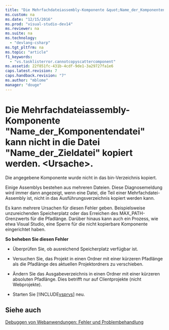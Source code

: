 ```yaml
---
title: "Die Mehrfachdateiassembly-Komponente &quot;Name_der_Komponentendatei&quot; kann nicht in die Datei &quot;Name_der_Zieldatei&quot; kopiert werden. &lt;Ursache&gt;."
ms.custom: na
ms.date: "12/15/2016"
ms.prod: "visual-studio-dev14"
ms.reviewer: na
ms.suite: na
ms.technology: 
  - "devlang-csharp"
ms.tgt_pltfrm: na
ms.topic: "article"
f1_keywords: 
  - "vs.tasklisterror.cannotcopyscattercomponent"
ms.assetid: 22f851fc-431b-4cdf-9de1-3a29727fa1e6
caps.latest.revision: 7
caps.handback.revision: "7"
ms.author: "mblome"
manager: "douge"
---
```

# Die Mehrfachdateiassembly-Komponente &quot;Name_der_Komponentendatei&quot; kann nicht in die Datei &quot;Name_der_Zieldatei&quot; kopiert werden. &lt;Ursache&gt;.
Die angegebene Komponente wurde nicht in das bin\-Verzeichnis kopiert.  
  
 Einige Assemblys bestehen aus mehreren Dateien. Diese Diagnosemeldung wird immer dann angezeigt, wenn eine Datei, die Teil einer Mehrfachdatei\-Assembly ist, nicht in das Ausführungsverzeichnis kopiert werden kann.  
  
 Es kann mehrere Ursachen für diesen Fehler geben. Beispielsweise unzureichenden Speicherplatz oder das Erreichen des MAX\_PATH\-Grenzwerts für die Pfadlänge. Darüber hinaus kann auch ein Prozess, wie etwa Visual Studio, eine Sperre für die nicht kopierbare Komponente eingerichtet haben.  
  
 **So beheben Sie diesen Fehler**  
  
-   Überprüfen Sie, ob ausreichend Speicherplatz verfügbar ist.  
  
-   Versuchen Sie, das Projekt in einen Ordner mit einer kürzeren Pfadlänge als die Pfadlänge des aktuellen Projektordners zu verschieben.  
  
-   Ändern Sie das Ausgabeverzeichnis in einen Ordner mit einer kürzeren absoluten Pfadlänge. Dies betrifft nur auf Clientprojekte \(nicht Webprojekte\).  
  
-   Starten Sie [!INCLUDE[vsprvs](../assembler/masm/includes/vsprvs_md.md)] neu.  
  
## Siehe auch  
 [Debuggen von Webanwendungen: Fehler und Problembehandlung](../Topic/Debugging%20Web%20Applications:%20Errors%20and%20Troubleshooting.md)
